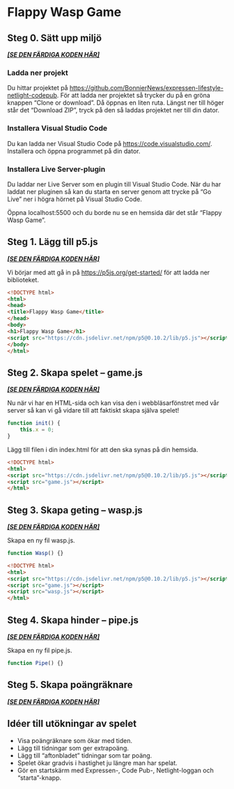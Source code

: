 # Flappy Wasp Game


## Steg 0. Sätt upp miljö

***[[SE DEN FÄRDIGA KODEN HÄR]](https://github.com/BonnierNews/expressen-lifestyle-netlight-codepub/tree/steg-0)***

### Ladda ner projekt
Du hittar projektet på https://github.com/BonnierNews/expressen-lifestyle-netlight-codepub. För att ladda ner projektet så trycker du på en gröna knappen “Clone or download”. Då öppnas en liten ruta. Längst ner till höger står det “Download ZIP”, tryck på den så laddas projektet ner till din dator.

### Installera Visual Studio Code
Du kan ladda ner Visual Studio Code på https://code.visualstudio.com/. Installera och öppna programmet på din dator.

### Installera Live Server-plugin
Du laddar ner Live Server som en plugin till Visual Studio Code. När du har laddat ner pluginen så kan du starta en server genom att trycke på “Go Live” ner i högra hörnet på Visual Studio Code.

Öppna localhost:5500 och du borde nu se en hemsida där det står “Flappy Wasp Game”.


## Steg 1. Lägg till p5.js

***[[SE DEN FÄRDIGA KODEN HÄR]](https://github.com/BonnierNews/expressen-lifestyle-netlight-codepub/tree/steg-1)***

Vi börjar med att gå in på https://p5js.org/get-started/ för att ladda ner biblioteket. 

```html
<!DOCTYPE html>
<html>
<head>
<title>Flappy Wasp Game</title>
</head>
<body>
<h1>Flappy Wasp Game</h1>
<script src="https://cdn.jsdelivr.net/npm/p5@0.10.2/lib/p5.js"></script>
</body>
</html>
```


## Steg 2. Skapa spelet – game.js

***[[SE DEN FÄRDIGA KODEN HÄR]](https://github.com/BonnierNews/expressen-lifestyle-netlight-codepub/tree/steg-2)***

Nu när vi har en HTML-sida och kan visa den i webbläsarfönstret med vår server så kan vi gå vidare till att faktiskt skapa själva spelet!

```JavaScript
function init() {
	this.x = 0;
}
```

Lägg till filen i din index.html för att den ska synas på din hemsida.

```html
<!DOCTYPE html>
<html>
<script src="https://cdn.jsdelivr.net/npm/p5@0.10.2/lib/p5.js"></script>
<script src="game.js"></script>
</html>
```


## Steg 3. Skapa geting – wasp.js

***[[SE DEN FÄRDIGA KODEN HÄR]](https://github.com/BonnierNews/expressen-lifestyle-netlight-codepub/tree/steg-3)***

Skapa en ny fil wasp.js.

```JavaScript
function Wasp() {}
```

```html
<!DOCTYPE html>
<html>
<script src="https://cdn.jsdelivr.net/npm/p5@0.10.2/lib/p5.js"></script>
<script src="game.js"></script>
<script src="wasp.js"></script>
</html>
```


## Steg 4. Skapa hinder – pipe.js

***[[SE DEN FÄRDIGA KODEN HÄR]](https://github.com/BonnierNews/expressen-lifestyle-netlight-codepub/tree/steg-4)***

Skapa en ny fil pipe.js.

```JavaScript
function Pipe() {}
```


## Steg 5. Skapa poängräknare

***[[SE DEN FÄRDIGA KODEN HÄR]](https://github.com/BonnierNews/expressen-lifestyle-netlight-codepub/tree/steg-5)***

## Idéer till utökningar av spelet
- Visa poängräknare som ökar med tiden.
- Lägg till tidningar som ger extrapoäng.
- Lägg till “aftonbladet” tidningar som tar poäng.
- Spelet ökar gradvis i hastighet ju längre man har spelat.
- Gör en startskärm med Expressen-, Code Pub-, Netlight-loggan och “starta”-knapp.
